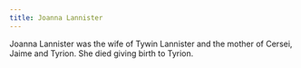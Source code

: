 ```yaml
---
title: Joanna Lannister
---
```


Joanna Lannister was the wife of Tywin Lannister and the mother of Cersei, Jaime and Tyrion. She died giving birth to Tyrion.


